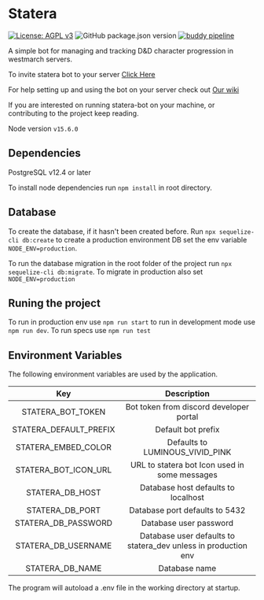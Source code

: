 Statera
=======
[![License: AGPL v3](https://img.shields.io/badge/License-AGPL%20v3-blue.svg)](https://www.gnu.org/licenses/agpl-3.0)
![GitHub package.json version](https://img.shields.io/github/package-json/v/a-h-i/progress-bot?style=flat)
[![buddy pipeline](https://app.buddy.works/ahi-ci/progress-bot/pipelines/pipeline/298937/badge.svg?token=dadcd2a6ab0b5e00f214201cc11d9d64842b85d87772a5b88837873741c199cd "buddy pipeline")](https://app.buddy.works/ahi-ci/progress-bot/pipelines/pipeline/298937)

A simple bot for managing and tracking D&D character progression in westmarch servers.

To invite statera bot to your server [Click Here](https://discord.com/oauth2/authorize?client_id=787463819278549053&scope=bot&permissions=256064)

For help setting up and using the bot on your server check out [Our wiki](../../wiki)

If you are interested on running statera-bot on your machine, or contributing to the project keep reading.

Node version `v15.6.0`


## Dependencies

PostgreSQL v12.4 or later

To install node dependencies run `npm install` in root directory.

## Database

To create the database, if it hasn't been created before. Run `npx sequelize-cli db:create` to create a production environment DB set the env variable `NODE_ENV=production`.


To run the database migration in the root folder of the project run `npx sequelize-cli db:migrate`. To migrate in production also set `NODE_ENV=production`


## Runing the project
To run in production env use `npm run start` to run in development mode use `npm run dev`.
To run specs use `npm run test`


## Environment Variables
The following environment variables are used by the application.

|Key|Description|
|:---:|:---:|
|STATERA_BOT_TOKEN | Bot token from discord developer portal|
|STATERA_DEFAULT_PREFIX| Default bot prefix|
|STATERA_EMBED_COLOR| Defaults to LUMINOUS_VIVID_PINK|
|STATERA_BOT_ICON_URL| URL to statera bot Icon used in some messages|
|STATERA_DB_HOST | Database host defaults to localhost|
|STATERA_DB_PORT | Database port defaults to 5432|
|STATERA_DB_PASSWORD| Database user password|
|STATERA_DB_USERNAME| Database user defaults to statera_dev unless in production env|
|STATERA_DB_NAME| Database name|

The program will autoload a .env file in the working directory at startup.